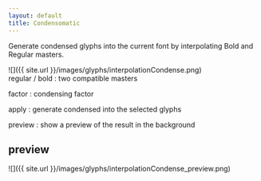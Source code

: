 ```yaml
---
layout: default
title: Condensomatic
---
```


Generate condensed glyphs into the current font by interpolating Bold and Regular masters.

<div class='row'>

<div class='col' markdown='1'>
![]({{ site.url }}/images/glyphs/interpolationCondense.png)
</div>

<div class='col' markdown='1'>
regular / bold
: two compatible masters

factor
: condensing factor

apply
: generate condensed into the selected glyphs

preview
: show a preview of the result in the background
</div>

</div>

preview
-------

![]({{ site.url }}/images/glyphs/interpolationCondense_preview.png)
